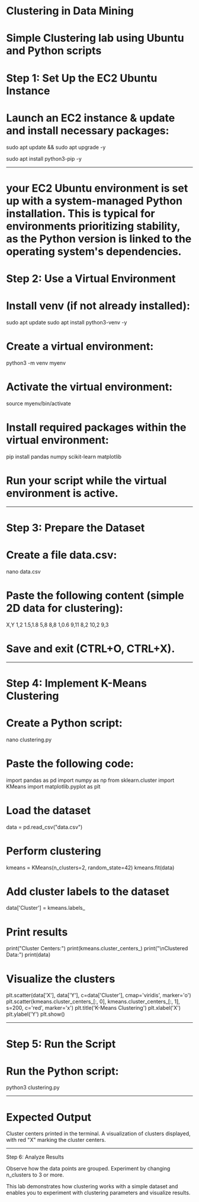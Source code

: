 # Clustering in Data Mining
# Simple Clustering lab using Ubuntu and Python scripts 

# Step 1: Set Up the EC2 Ubuntu Instance
# Launch an EC2 instance & update and install necessary packages:

sudo apt update && sudo apt upgrade -y

sudo apt install python3-pip -y

----------------------------------------------------------------------------------------


# your EC2 Ubuntu environment is set up with a system-managed Python installation. This is typical for environments prioritizing stability, as the Python version is linked to the operating system's dependencies.

# Step 2: Use a Virtual Environment

# Install venv (if not already installed):

sudo apt update
sudo apt install python3-venv -y

# Create a virtual environment:

python3 -m venv myenv

# Activate the virtual environment:

source myenv/bin/activate

# Install required packages within the virtual environment:

pip install pandas numpy scikit-learn matplotlib

# Run your script while the virtual environment is active.
----------------------------------------------------------------------------------------

# Step 3: Prepare the Dataset

# Create a file data.csv:

nano data.csv

# Paste the following content (simple 2D data for clustering):

X,Y
1,2
1.5,1.8
5,8
8,8
1,0.6
9,11
8,2
10,2
9,3

# Save and exit (CTRL+O, CTRL+X).

----------------------------------------------------------------------------------------


# Step 4: Implement K-Means Clustering

# Create a Python script:

nano clustering.py

# Paste the following code:

import pandas as pd
import numpy as np
from sklearn.cluster import KMeans
import matplotlib.pyplot as plt

# Load the dataset
data = pd.read_csv("data.csv")

# Perform clustering
kmeans = KMeans(n_clusters=2, random_state=42)
kmeans.fit(data)

# Add cluster labels to the dataset
data['Cluster'] = kmeans.labels_

# Print results
print("Cluster Centers:")
print(kmeans.cluster_centers_)
print("\nClustered Data:")
print(data)

# Visualize the clusters
plt.scatter(data['X'], data['Y'], c=data['Cluster'], cmap='viridis', marker='o')
plt.scatter(kmeans.cluster_centers_[:, 0], kmeans.cluster_centers_[:, 1], s=200, c='red', marker='x')
plt.title('K-Means Clustering')
plt.xlabel('X')
plt.ylabel('Y')
plt.show()

----------------------------------------------------------------------------------------

# Step 5: Run the Script

# Run the Python script:

python3 clustering.py

 ----------------------------------------------------------------------------------------


# Expected Output
Cluster centers printed in the terminal.
A visualization of clusters displayed, with red "X" marking the cluster centers.

----------------------------------------------------------------------------------------


Step 6: Analyze Results

Observe how the data points are grouped.
Experiment by changing n_clusters to 3 or more.

This lab demonstrates how clustering works with a simple dataset and enables you to experiment with clustering parameters and visualize results.


